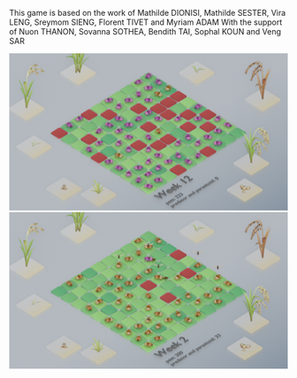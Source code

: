 This game is based on the work of Mathilde DIONISI, Mathilde SESTER, Vira LENG, Sreymom SIENG, Florent TIVET and Myriam ADAM
With the support of Nuon THANON, Sovanna SOTHEA, Bendith TAI, Sophal KOUN
and Veng SAR

![Blender visualization from the simulation data #1](img/BPH_dataviz.png )
![Blender visualization from the simulation data #2](img/BPH_dataviz_2.png )
